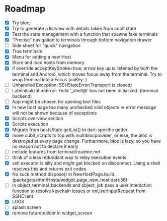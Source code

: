 # Roadmap


* [X] Try bloc;
* [X] Try to generate a listview with details taken from cubit state
* [X] Test the state management with a function that spawns fake terminals
* [X] "Precise" navigation to terminals through bottom navigation drawer
* [ ] Side sheet for "quick" navigation
* [X] True terminals
* [X] Menu for adding a new Host
* [X] Store and load hosts from memory
* [X] if override acceptKeyStroke=true, arrow key up is listened by both the terminal and Android, which moves focus away from the terminal. Try to wrap terminal into a Focus (onKey: )
* [ ] Unhandled Exception: SSHStateError(Transport is closed)
* [ ] LateInitializationError: Field '_shell@' has not been initialized. (terminal backend)
* [ ] App might be chosen for opening text files
* [X] In new host page too many unchecked void objects => error message will not be shown because of exceptions
* [X] Scripts overview section
* [X] Scripts execution
* [X] Migrate from hostsState.getList() to dart-specific getter
* [X] move cubit_scripts to top with multiblocprovider, or else, the bloc is destroyed at every page change. Furthermore, bloc is lazy, so you have no reason not to declare it early
* [ ] include features from terminal/readme.md
* [ ] think of a less redundant way to relay execution events
* [X] ssh executor is silly and might get blocked on disconnect. Using a shell resolves this and returns exit codes
* [X] No suck method dispose() in NewHostPage.build.<anonymous closure> (package:sshtm/Hosts/widget_page_new_host.dart:36)
* [ ] In object_terminal_backends and object_job pass a user interaction function to resolve keychain losses or onUserInputRequest from SSHClient
* [X] LOGS
* [ ] splash screen
* [X] remove futurebuilder in widget_screen